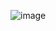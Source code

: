 ![image](https://user-images.githubusercontent.com/113586105/228479863-7b024916-3177-4cda-b776-78b751eaf7fc.png)
